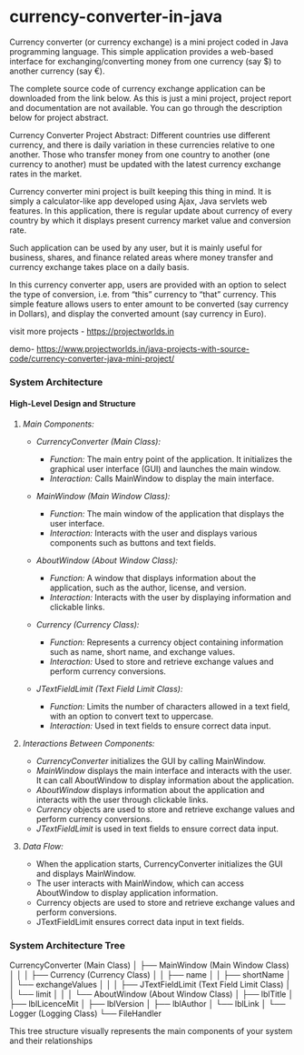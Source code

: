 # currency-converter-in-java


Currency converter (or currency exchange) is a mini project coded in Java programming language. This simple application provides a web-based interface for exchanging/converting money from one currency (say $) to another currency (say €).

The complete source code of currency exchange application can be downloaded from the link below. As this is just a mini project, project report and documentation are not available. You can go through the description below for project abstract.

Currency Converter Project Abstract:
Different countries use different currency, and there is daily variation in these currencies relative to one another. Those who transfer money from one country to another (one currency to another) must be updated with the latest currency exchange rates in the market.

Currency converter mini project is built keeping this thing in mind. It is simply a calculator-like app developed using Ajax, Java servlets web features. In this application, there is regular update about currency of every country by which it displays present currency market value and conversion rate.

Such application can be used by any user, but it is mainly useful for business, shares, and finance related areas where money transfer and currency exchange takes place on a daily basis.

In this currency converter app, users are provided with an option to select the type of conversion, i.e. from “this” currency to “that” currency. This simple feature allows users to enter amount to be converted (say currency in Dollars), and display the converted amount (say currency in Euro).



visit more projects - https://projectworlds.in

demo- https://www.projectworlds.in/java-projects-with-source-code/currency-converter-java-mini-project/
### System Architecture

#### High-Level Design and Structure

1. *Main Components:*
   - *CurrencyConverter (Main Class):*
     - *Function:* The main entry point of the application. It initializes the graphical user interface (GUI) and launches the main window.
     - *Interaction:* Calls MainWindow to display the main interface.

   - *MainWindow (Main Window Class):*
     - *Function:* The main window of the application that displays the user interface.
     - *Interaction:* Interacts with the user and displays various components such as buttons and text fields.

   - *AboutWindow (About Window Class):*
     - *Function:* A window that displays information about the application, such as the author, license, and version.
     - *Interaction:* Interacts with the user by displaying information and clickable links.

   - *Currency (Currency Class):*
     - *Function:* Represents a currency object containing information such as name, short name, and exchange values.
     - *Interaction:* Used to store and retrieve exchange values and perform currency conversions.

   - *JTextFieldLimit (Text Field Limit Class):*
     - *Function:* Limits the number of characters allowed in a text field, with an option to convert text to uppercase.
     - *Interaction:* Used in text fields to ensure correct data input.

2. *Interactions Between Components:*
   - *CurrencyConverter* initializes the GUI by calling MainWindow.
   - *MainWindow* displays the main interface and interacts with the user. It can call AboutWindow to display information about the application.
   - *AboutWindow* displays information about the application and interacts with the user through clickable links.
   - *Currency* objects are used to store and retrieve exchange values and perform currency conversions.
   - *JTextFieldLimit* is used in text fields to ensure correct data input.

3. *Data Flow:*
   - When the application starts, CurrencyConverter initializes the GUI and displays MainWindow.
   - The user interacts with MainWindow, which can access AboutWindow to display application information.
   - Currency objects are used to store and retrieve exchange values and perform conversions.
   - JTextFieldLimit ensures correct data input in text fields.

### System Architecture Tree


CurrencyConverter (Main Class)
│
├── MainWindow (Main Window Class)
│   │
│   ├── Currency (Currency Class)
│   │   ├── name
│   │   ├── shortName
│   │   └── exchangeValues
│   │
│   ├── JTextFieldLimit (Text Field Limit Class)
│   │   └── limit
│   │
│   └── AboutWindow (About Window Class)
│       ├── lblTitle
│       ├── lblLicenceMit
│       ├── lblVersion
│       ├── lblAuthor
│       └── lblLink
│
└── Logger (Logging Class)
    └── FileHandler


This tree structure visually represents the main components of your system and their relationships

